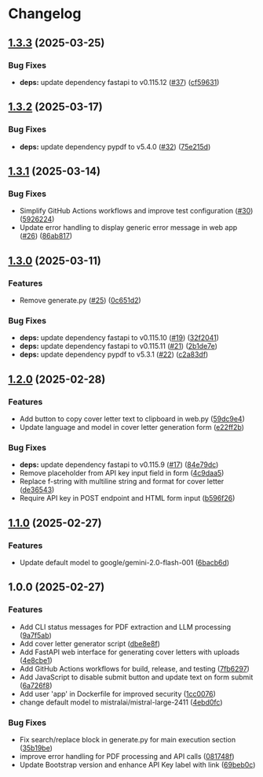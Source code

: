 # Changelog

## [1.3.3](https://github.com/MattKobayashi/cover-letter-writer/compare/v1.3.2...v1.3.3) (2025-03-25)


### Bug Fixes

* **deps:** update dependency fastapi to v0.115.12 ([#37](https://github.com/MattKobayashi/cover-letter-writer/issues/37)) ([cf59631](https://github.com/MattKobayashi/cover-letter-writer/commit/cf59631a4920695130b77576987d6ad4536b5238))

## [1.3.2](https://github.com/MattKobayashi/cover-letter-writer/compare/v1.3.1...v1.3.2) (2025-03-17)


### Bug Fixes

* **deps:** update dependency pypdf to v5.4.0 ([#32](https://github.com/MattKobayashi/cover-letter-writer/issues/32)) ([75e215d](https://github.com/MattKobayashi/cover-letter-writer/commit/75e215dfb6376727e36ba8fd95a1d78f82119c78))

## [1.3.1](https://github.com/MattKobayashi/cover-letter-writer/compare/v1.3.0...v1.3.1) (2025-03-14)


### Bug Fixes

* Simplify GitHub Actions workflows and improve test configuration ([#30](https://github.com/MattKobayashi/cover-letter-writer/issues/30)) ([5926224](https://github.com/MattKobayashi/cover-letter-writer/commit/592622405018639a2fd4dbaec83ed229a56cf7ae))
* Update error handling to display generic error message in web app ([#26](https://github.com/MattKobayashi/cover-letter-writer/issues/26)) ([86ab817](https://github.com/MattKobayashi/cover-letter-writer/commit/86ab817d6f823fe031344ea2b4d71f9d4e8505bd))

## [1.3.0](https://github.com/MattKobayashi/cover-letter-writer/compare/v1.2.0...v1.3.0) (2025-03-11)


### Features

* Remove generate.py ([#25](https://github.com/MattKobayashi/cover-letter-writer/issues/25)) ([0c651d2](https://github.com/MattKobayashi/cover-letter-writer/commit/0c651d2a18d4e6ceadeca9daf1974851d43846b6))


### Bug Fixes

* **deps:** update dependency fastapi to v0.115.10 ([#19](https://github.com/MattKobayashi/cover-letter-writer/issues/19)) ([32f2041](https://github.com/MattKobayashi/cover-letter-writer/commit/32f2041c43aad32b4f53aa0df6ac8cfe8d2cf5a3))
* **deps:** update dependency fastapi to v0.115.11 ([#21](https://github.com/MattKobayashi/cover-letter-writer/issues/21)) ([2b1de7e](https://github.com/MattKobayashi/cover-letter-writer/commit/2b1de7e56be6ca10d4735431516325ace5f38570))
* **deps:** update dependency pypdf to v5.3.1 ([#22](https://github.com/MattKobayashi/cover-letter-writer/issues/22)) ([c2a83df](https://github.com/MattKobayashi/cover-letter-writer/commit/c2a83df55ec808f946a79a47321cbfe5ab542295))

## [1.2.0](https://github.com/MattKobayashi/cover-letter-writer/compare/v1.1.0...v1.2.0) (2025-02-28)


### Features

* Add button to copy cover letter text to clipboard in web.py ([59dc9e4](https://github.com/MattKobayashi/cover-letter-writer/commit/59dc9e4a66ba6b993ba407b10b04403ca2cea2d8))
* Update language and model in cover letter generation form ([e22ff2b](https://github.com/MattKobayashi/cover-letter-writer/commit/e22ff2b99b439224cae91b4075480572490e472f))


### Bug Fixes

* **deps:** update dependency fastapi to v0.115.9 ([#17](https://github.com/MattKobayashi/cover-letter-writer/issues/17)) ([84e79dc](https://github.com/MattKobayashi/cover-letter-writer/commit/84e79dc58e12d84aaa165378063bf13f2073e70d))
* Remove placeholder from API key input field in form ([4c9daa5](https://github.com/MattKobayashi/cover-letter-writer/commit/4c9daa555e64e1e1e40df7ad3d55d78db0be9cce))
* Replace f-string with multiline string and format for cover letter ([de36543](https://github.com/MattKobayashi/cover-letter-writer/commit/de365439fcddc133f9c684fd3a13f2f510dbdeb6))
* Require API key in POST endpoint and HTML form input ([b596f26](https://github.com/MattKobayashi/cover-letter-writer/commit/b596f266536cfab6362e44fc9abe8df070bc6873))

## [1.1.0](https://github.com/MattKobayashi/cover-letter-writer/compare/v1.0.0...v1.1.0) (2025-02-27)


### Features

* Update default model to google/gemini-2.0-flash-001 ([6bacb6d](https://github.com/MattKobayashi/cover-letter-writer/commit/6bacb6de453665a98b166dddbaf50fc277ff8d17))

## 1.0.0 (2025-02-27)


### Features

* Add CLI status messages for PDF extraction and LLM processing ([9a7f5ab](https://github.com/MattKobayashi/cover-letter-writer/commit/9a7f5ab0d1577f14389ddd194154f081f5afc979))
* Add cover letter generator script ([dbe8e8f](https://github.com/MattKobayashi/cover-letter-writer/commit/dbe8e8ff0f657707eadd14f0804dd386f736efe0))
* Add FastAPI web interface for generating cover letters with uploads ([4e8cbe1](https://github.com/MattKobayashi/cover-letter-writer/commit/4e8cbe144c2dffc1b8a54c1aa788b374d3d88ee1))
* Add GitHub Actions workflows for build, release, and testing ([7fb6297](https://github.com/MattKobayashi/cover-letter-writer/commit/7fb62978407bd013980ff1235697d1815cd7786c))
* Add JavaScript to disable submit button and update text on form submit ([6a726f8](https://github.com/MattKobayashi/cover-letter-writer/commit/6a726f8cc5574aa62079f88c49c7b2e3dcea5ee9))
* Add user 'app' in Dockerfile for improved security ([1cc0076](https://github.com/MattKobayashi/cover-letter-writer/commit/1cc00769541148212eb4cb231081b4b62e9481f5))
* change default model to mistralai/mistral-large-2411 ([4ebd0fc](https://github.com/MattKobayashi/cover-letter-writer/commit/4ebd0fc351787893ba7b093c12fc01ecbe78f279))


### Bug Fixes

* Fix search/replace block in generate.py for main execution section ([35b19be](https://github.com/MattKobayashi/cover-letter-writer/commit/35b19be41e172f453ff70e16b517866afbead5ae))
* improve error handling for PDF processing and API calls ([081748f](https://github.com/MattKobayashi/cover-letter-writer/commit/081748fe25e91e26d6f099d7da00202036c69132))
* Update Bootstrap version and enhance API Key label with link ([69beb0c](https://github.com/MattKobayashi/cover-letter-writer/commit/69beb0c964e415c449d6592b86acdb9b2d889690))
